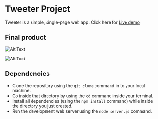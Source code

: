 # Tweeter Project

Tweeter is a simple, single-page web app.
Click here for [Live demo](https://tofis-tweeter.herokuapp.com)

## Final product

![Alt Text](https://github.com/tofi-124/tweeter/blob/master/docs/1.gif)

![Alt Text](https://github.com/tofi-124/tweeter/blob/master/docs/2.gif)

## Dependencies
- Clone the repository using the `git clone` command in to your local machine.
- Go inside that directory by using the `cd` command inside your terminal.
- Install all dependencies (using the `npm install` command) while inside the directory you just created.
- Run the development web server using the `node server.js` command.
